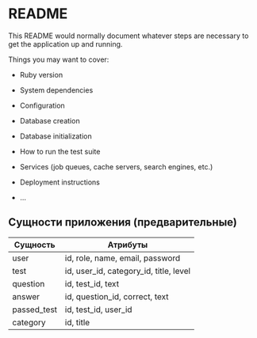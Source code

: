 # README

This README would normally document whatever steps are necessary to get the
application up and running.

Things you may want to cover:

* Ruby version

* System dependencies

* Configuration

* Database creation

* Database initialization

* How to run the test suite

* Services (job queues, cache servers, search engines, etc.)

* Deployment instructions

* ...
## Сущности приложения (предварительные)
| Сущность    | Атрибуты                               |
| ----------- | -------------------------------------- |
| user        | id, role, name, email, password        |
| test        | id, user_id, category_id, title, level |
| question    | id, test_id, text                      |
| answer      | id, question_id, correct, text         |
| passed_test | id, test_id, user_id                   |
| category    | id, title                              |

